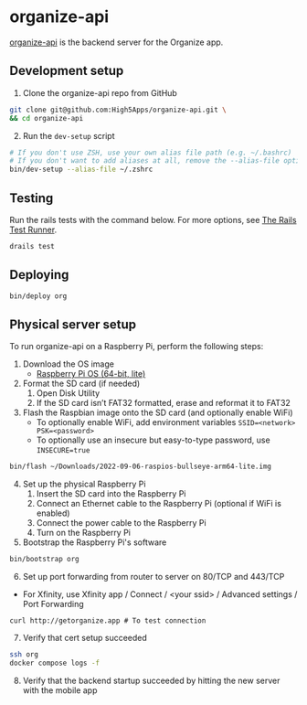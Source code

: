 # organize-api
[organize-api](https://github.com/High5Apps/organize-api) is the backend server for the Organize app.

## Development setup
1. Clone the organize-api repo from GitHub
```sh
git clone git@github.com:High5Apps/organize-api.git \
&& cd organize-api
```
2. Run the `dev-setup` script
```sh
# If you don't use ZSH, use your own alias file path (e.g. ~/.bashrc)
# If you don't want to add aliases at all, remove the --alias-file option
bin/dev-setup --alias-file ~/.zshrc
```

## Testing
Run the rails tests with the command below. For more options, see [The Rails Test Runner](https://guides.rubyonrails.org/testing.html#the-rails-test-runner).
```sh
drails test
```

## Deploying
```sh
bin/deploy org
```

## Physical server setup
To run organize-api on a Raspberry Pi, perform the following steps:

1. Download the OS image
    - [Raspberry Pi OS (64-bit, lite)](https://www.raspberrypi.com/software/operating-systems/#raspberry-pi-os-64-bit)
2. Format the SD card (if needed)
    1. Open Disk Utility
    2. If the SD card isn’t FAT32 formatted, erase and reformat it to FAT32
3. Flash the Raspbian image onto the SD card (and optionally enable WiFi)
    - To optionally enable WiFi, add environment variables `SSID=<network> PSK=<password>`
    - To optionally use an insecure but easy-to-type password, use `INSECURE=true`
```sh
bin/flash ~/Downloads/2022-09-06-raspios-bullseye-arm64-lite.img
```
4. Set up the physical Raspberry Pi
    1. Insert the SD card into the Raspberry Pi
    2. Connect an Ethernet cable to the Raspberry Pi (optional if WiFi is enabled)
    3. Connect the power cable to the Raspberry Pi
    4. Turn on the Raspberry Pi
5. Bootstrap the Raspberry Pi's software
```sh
bin/bootstrap org
```
6. Set up port forwarding from router to server on 80/TCP and 443/TCP
  - For Xfinity, use Xfinity app / Connect / \<your ssid\> / Advanced settings / Port Forwarding
```
curl http://getorganize.app # To test connection
```
7. Verify that cert setup succeeded
```sh
ssh org
docker compose logs -f
```
8. Verify that the backend startup succeeded by hitting the new server with the mobile app
